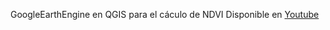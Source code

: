 GoogleEarthEngine en QGIS para el cáculo de NDVI
Disponible en  <a href="https://www.youtube.com/watch?v=YUMY7avwkCs&t=604s" target = "_blank">Youtube</a>
